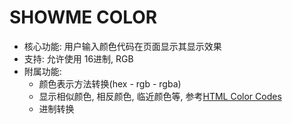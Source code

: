 # SHOWME COLOR

- 核心功能: 用户输入颜色代码在页面显示其显示效果
- 支持: 允许使用 16进制, RGB
- 附属功能:
  - 颜色表示方法转换(hex - rgb - rgba)
  - 显示相似颜色, 相反颜色, 临近颜色等, 参考[HTML Color Codes](https://htmlcolorcodes.com/)
  - 进制转换
